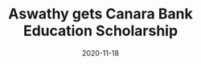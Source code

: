 ---
image: canara_bank_scholarship
title: Aswathy gets Canara Bank Education Scholarship
date: 2020-11-18
---